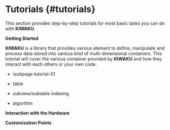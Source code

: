 Tutorials {#tutorials}
=========

This section provides step-by-step tutorials for most basic tasks you can do with **KIWAKU**.

**Getting Started**

**KIWAKU** is a library that provides various element to define, manipulate and process
data stored into various kind of multi-dimensional containers. This tutorial will cover
the various container provided by **KIWAKU** and how they interact with each others or your
own code.

- \subpage tutorial-01

- table
- subview/subtable indexing
- algorithm

**Interaction with the Hardware**

**Customization Points**
